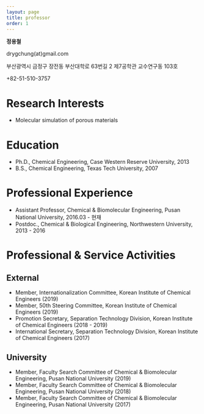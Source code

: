 ```yaml
---
layout: page
title: professor
order: 1
---
```

<style type="text/css">
img.resize {
  max-width:75%;
  align:left;
}
</style>

<p><b>정용철</b></p>
<p>drygchung(at)gmail.com</p>
<p>부산광역시 금정구 장전동 부산대학로 63번길 2 제7공학관 교수연구동 103호 </p>
<p>+82-51-510-3757 </p>

# Research Interests
- Molecular simulation of porous materials

# Education
- Ph.D., Chemical Engineering, Case Western Reserve University, 2013
- B.S., Chemical Engineering, Texas Tech University, 2007

# Professional Experience
- Assistant Professor, Chemical & Biomolecular Engineering, Pusan National University, 2016.03 - 현재
- Postdoc., Chemical & Biological Engineering, Northwestern University, 2013 - 2016

# Professional & Service Activities
## External
- Member, Internationalization Committee, Korean Institute of Chemical Engineers (2019)
- Member, 50th Steering Committee, Korean Institute of Chemical Engineers (2019)
- Promotion Secretary, Separation Technology Division, Korean Institute of Chemical Engineers (2018 - 2019)
- International Secretary, Separation Technology Division, Korean Institute of Chemical Engineers (2017)
## University
- Member, Faculty Search Committee of Chemical & Biomolecular Engineering, Pusan National University (2019)
- Member, Faculty Search Committee of Chemical & Biomolecular Engineering, Pusan National University (2018)
- Member, Faculty Search Committee of Chemical & Biomolecular Engineering, Pusan National University (2017)
